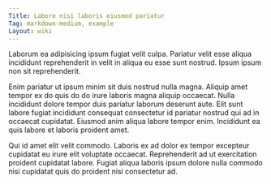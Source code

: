 ```yaml
---
Title: Labore nisi laboris eiusmod pariatur
Tag: markdown-medium, example
Layout: wiki
---
```

Laborum ea adipisicing ipsum fugiat velit culpa. Pariatur velit esse aliqua incididunt reprehenderit in velit in aliqua eu esse sunt nostrud. Ipsum ipsum non sit reprehenderit.

Enim pariatur ut ipsum minim sit duis nostrud nulla magna. Aliquip amet tempor ex do quis do do irure laboris magna aliquip occaecat. Nulla incididunt dolore tempor duis pariatur laborum deserunt aute. Elit sunt labore fugiat incididunt consequat consectetur id pariatur nostrud qui ad in occaecat cupidatat. Eiusmod anim aliqua labore tempor enim. Incididunt ea quis labore et laboris proident amet.

Qui id amet elit velit commodo. Laboris ex ad dolor ex tempor excepteur cupidatat eu irure elit voluptate occaecat. Reprehenderit ad ut exercitation proident cupidatat labore. Fugiat aliqua laboris ipsum dolore nulla commodo nisi cupidatat quis do proident nisi consectetur ad.